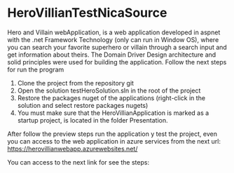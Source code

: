 # HeroVillianTestNicaSource
Hero and Villain webApplication, is a web application developed in aspnet with the .net Framework Technology (only can run in Window OS), where you can search your favorite
superhero or villain through a search input and get information about theirs. The Domain Driver Design architecture and solid principles were
used for building the application. Follow the next steps for run the program

1) Clone the project from the repository git
2) Open the solution testHeroSolution.sln in the root of the project
2) Restore the packages nuget of the applications (right-click in the solution and select restore packages nugets)
3) You must make sure that the HeroVillianApplication is marked as a startup project, is located in the folder Presentation. 

After follow the preview steps run the application y test the project, even you can access to the web application
in azure services from the next url: https://herovillianwebapp.azurewebsites.net/

You can access to the next link for see the steps: 
